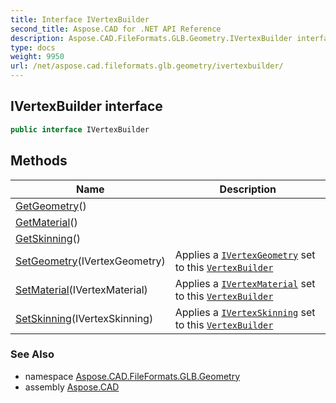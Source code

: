 ```yaml
---
title: Interface IVertexBuilder
second_title: Aspose.CAD for .NET API Reference
description: Aspose.CAD.FileFormats.GLB.Geometry.IVertexBuilder interface. 
type: docs
weight: 9950
url: /net/aspose.cad.fileformats.glb.geometry/ivertexbuilder/
---
```

## IVertexBuilder interface

```csharp
public interface IVertexBuilder
```

## Methods

| Name | Description |
| --- | --- |
| [GetGeometry](../../aspose.cad.fileformats.glb.geometry/ivertexbuilder/getgeometry/)() |  |
| [GetMaterial](../../aspose.cad.fileformats.glb.geometry/ivertexbuilder/getmaterial/)() |  |
| [GetSkinning](../../aspose.cad.fileformats.glb.geometry/ivertexbuilder/getskinning/)() |  |
| [SetGeometry](../../aspose.cad.fileformats.glb.geometry/ivertexbuilder/setgeometry/)(IVertexGeometry) | Applies a [`IVertexGeometry`](../../aspose.cad.fileformats.glb.geometry.vertextypes/ivertexgeometry/) set to this [`VertexBuilder`](../vertexbuilder-3/) |
| [SetMaterial](../../aspose.cad.fileformats.glb.geometry/ivertexbuilder/setmaterial/)(IVertexMaterial) | Applies a [`IVertexMaterial`](../../aspose.cad.fileformats.glb.geometry.vertextypes/ivertexmaterial/) set to this [`VertexBuilder`](../vertexbuilder-3/) |
| [SetSkinning](../../aspose.cad.fileformats.glb.geometry/ivertexbuilder/setskinning/)(IVertexSkinning) | Applies a [`IVertexSkinning`](../../aspose.cad.fileformats.glb.geometry.vertextypes/ivertexskinning/) set to this [`VertexBuilder`](../vertexbuilder-3/) |

### See Also

* namespace [Aspose.CAD.FileFormats.GLB.Geometry](../../aspose.cad.fileformats.glb.geometry/)
* assembly [Aspose.CAD](../../)


